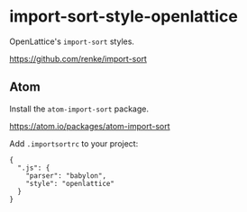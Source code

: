 # import-sort-style-openlattice

OpenLattice's `import-sort` styles.

https://github.com/renke/import-sort

## Atom
Install the `atom-import-sort` package.

https://atom.io/packages/atom-import-sort


Add `.importsortrc` to your project:
```
{
  ".js": {
    "parser": "babylon",
    "style": "openlattice"
  }
}
```
